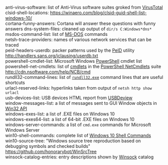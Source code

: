anti-virus-software: list of Anti-Virus software suites groked from [VirusTotal](https://www.virustotal.com)  
clsid-shell-locations: <https://winaero.com/blog/clsid-guid-shell-list-windows-10/>  
cortana-funny-answers: Cortana will answer these questions with funny answers 
dns-system-files: cleaned up output of `dir/s C:Windows*dns*`  
msdos-command-list: list of [MS-DOS](https://wikipedia.org/wiki/MS-DOS "MicroSoft Disk Operating System") commands  
netsh-trace-providers: names of various network services that can be traced  
peid-headers-userdb: packer patterns used by the [PeID](https://www.aldeid.com/wiki/PEiD) utility <http://handlers.sans.org/jclausing/userdb.txt>  
powershell-cmdlet-list: Microsoft Windows [PowerShell](https://docs.microsoft.com/powershell) cmdlet list  
powershell-net-cmdlets: list of [cmdlets](https://msdn.microsoft.com/library/ms714395.aspx "Windows PowerShell Cmdlet Overview") in the [PowerShell NetCmdlets](https://nsoftware.com/powershell/netcmdlets) suite <http://cdn.nsoftware.com/help/NCB/cmd>  
rundll32-command-lines: list of [`rundll32.exe`](https://docs.microsoft.com/windows-server/administration/windows-commands/rundll32) command lines that are useful shortcuts  
urlacl-reserved-links: hyperlinks taken from output of `netsh http show urlacl`  
usb-devices-list: USB devices HTML report from [USBDeview](http://nirsoft.net)  
window-messages-list: a list of messages sent to GUI Window objects in [Win32 API](http://www.winprog.org/tutorial/ "theForger's Win32 API Programming Tutorial")  
windows-exes-list: a list of .EXE files on Windows 10  
windows-exes64-list: a list of 64-bit .EXE files on Windows 10  
windows-server-commands: a list of `cmd.exe` commands for Microsoft Windows Server  
win10-shell-commands: complete list of [Windows 10 Shell Commands](http://www.winhelponline.com/blog/shell-commands-to-access-the-special-folders/)  
win10-source-tree: "Windows source tree reproduction based on debugging symbols and checked builds" <https://github.com/honorarybot/WinSrcTree>  
winsock-catalog-entries: entry descriptions shown by [Winsock](https://wikipedia.org/wiki/Winsock) catalog  
